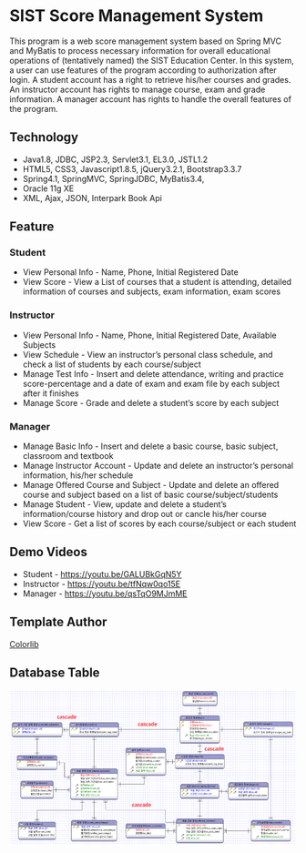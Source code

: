 # SIST Score Management System
This program is a web score management system based on Spring MVC and MyBatis to process necessary information for overall educational operations of (tentatively named) the SIST Education Center. In this system, a user can use features of the program according to authorization after login. A student account has a right to retrieve his/her courses and grades. An instructor account has rights to manage course, exam and grade information. A manager account has rights to handle the overall features of the program.

## Technology
* Java1.8, JDBC, JSP2.3, Servlet3.1, EL3.0, JSTL1.2
* HTML5, CSS3, Javascript1.8.5, jQuery3.2.1, Bootstrap3.3.7
* Spring4.1, SpringMVC, SpringJDBC, MyBatis3.4,
* Oracle 11g XE
* XML, Ajax, JSON, Interpark Book Api
## Feature
### Student
* View Personal Info - Name, Phone, Initial Registered Date
* View Score - View a List of courses that a student is attending, detailed information of courses and subjects, exam information, exam scores
### Instructor
* View Personal Info - Name, Phone, Initial Registered Date, Available Subjects
* View Schedule - View an instructor’s personal class schedule, and check a list of students by each course/subject
* Manage Test Info - Insert and delete attendance, writing and practice score-percentage and a date of exam and exam file by each subject after it finishes
* Manage Score - Grade and delete a student’s score by each subject
### Manager
* Manage Basic Info - Insert and delete a basic course, basic subject, classroom and textbook
* Manage Instructor Account - Update and delete an instructor’s personal information, his/her schedule
* Manage Offered Course and Subject - Update and delete an offered course and subject based on a list of basic course/subject/students
* Manage Student - View, update and delete a student’s information/course history and drop out or cancle his/her course
* View Score - Get a list of scores by each course/subject or each student

## Demo Videos
* Student - <https://youtu.be/GALUBkGqN5Y>
* Instructor - <https://youtu.be/tfNqw0qo15E>
* Manager - <https://youtu.be/qsTqO9MJmME>

## Template Author
[Colorlib](https://colorlib.com)

## Database Table
![data-schema](img/final-schema.png)
